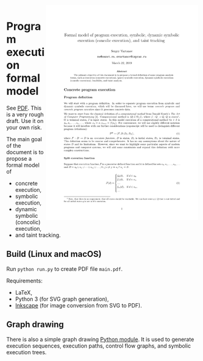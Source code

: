 <a href="https://github.com/enzet/program-model/blob/master/out/main.pdf">
    <img align="right" width="400"
        src="https://raw.githubusercontent.com/enzet/program-model/master/out/first_page.png" />
</a>

# Program execution formal model #

See [PDF](https://github.com/enzet/program-model/blob/master/out/main.pdf).
This is a very rough draft. Use it on your own risk.

The main goal of the document is to propose a formal model of
  * concrete execution,
  * symbolic execution,
  * dynamic symbolic (concolic) execution,
  * and taint tracking.

## Build (Linux and macOS) ##

Run `python run.py` to create PDF file `main.pdf`.

Requirements:
  * LaTeX,
  * Python 3 (for SVG graph generation),
  * [Inkscape](https://inkscape.org/en/) (for image conversion from SVG to PDF).

## Graph drawing ##

There is also a simple graph drawing [Python module](generator).  It is used to
generate execution sequences, execution paths, control flow graphs, and symbolic
execution trees.
